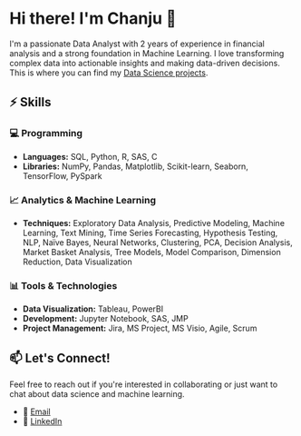# Hi there! I'm Chanju 👋

I'm a passionate Data Analyst with 2 years of experience in financial analysis and a strong foundation in Machine Learning. I love transforming complex data into actionable insights and making data-driven decisions.
This is where you can find my [Data Science projects](https://github.com/chanjuoh/Data-Science-Projects).

## ⚡️ Skills

### 💻 Programming
- **Languages:** SQL, Python, R, SAS, C
- **Libraries:** NumPy, Pandas, Matplotlib, Scikit-learn, Seaborn, TensorFlow, PySpark

### 📈 Analytics & Machine Learning
- **Techniques:** Exploratory Data Analysis, Predictive Modeling, Machine Learning, Text Mining, Time Series Forecasting, Hypothesis Testing, NLP, Naïve Bayes, Neural Networks, Clustering, PCA, Decision Analysis, Market Basket Analysis, Tree Models, Model Comparison, Dimension Reduction, Data Visualization

### 📊 Tools & Technologies
- **Data Visualization:** Tableau, PowerBI
- **Development:** Jupyter Notebook, SAS, JMP
- **Project Management:** Jira, MS Project, MS Visio, Agile, Scrum
 
## 📫 Let's Connect!
Feel free to reach out if you're interested in collaborating or just want to chat about data science and machine learning.

- 📧 [Email](mailto:career.chanju@gmail.com)
- 💼 [LinkedIn](https://www.linkedin.com/in/chanjuoh/)

